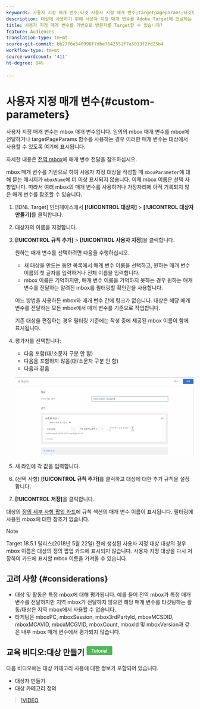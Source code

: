 ```yaml
---
keywords: 사용자 지정 매개 변수;타겟 사용자 지정 매개 변수;targetpageparams;타깃팅 mbox 매개 변수
description: 대상에 사용하기 위해 사용자 지정 매개 변수를 Adobe Target에 전달하는 방법을 알아봅니다.
title: 사용자 지정 매개 변수를 기반으로 방문자를 Target할 수 있습니까?
feature: Audiences
translation-type: tm+mt
source-git-commit: bb27f6e540998f7dbe7642551f7a5013f2fd25b4
workflow-type: tm+mt
source-wordcount: '411'
ht-degree: 84%

---
```



# 사용자 지정 매개 변수{#custom-parameters}

사용자 지정 매개 변수는 mbox 매개 변수입니다. 임의의 mbox 매개 변수를 mbox에 전달하거나 targetPageParams 함수를 사용하는 경우 이러한 매개 변수는 대상에서 사용할 수 있도록 여기에 표시됩니다.

자세한 내용은 [전역 mbox](/help/c-implementing-target/c-implementing-target-for-client-side-web/t-mbox-download/c-understanding-global-mbox/pass-parameters-to-global-mbox.md)에 매개 변수 전달을 참조하십시오.

mbox 매개 변수를 기반으로 하여 사용자 지정 대상을 작성할 때 `mboxParameter`에 대해 묻는 메시지가 `mboxName`에 더 이상 표시되지 않습니다. 이제 mbox 이름은 선택 사항입니다. 따라서 여러 mbox의 매개 변수를 사용하거나 가장자리에 아직 기록되지 않은 매개 변수를 참조할 수 있습니다.

1. [!DNL Target] 인터페이스에서 **[!UICONTROL 대상자]** > **[!UICONTROL 대상자 만들기]**&#x200B;를 클릭합니다.
1. 대상자의 이름을 지정합니다.
1. **[!UICONTROL 규칙 추가]** > **[!UICONTROL 사용자 지정]**&#x200B;을 클릭합니다.

   원하는 매개 변수를 선택하려면 다음을 수행하십시오.

   * 새 대상을 만드는 동안 목록에서 매개 변수 이름을 선택하고, 원하는 매개 변수 이름의 첫 글자를 입력하거나 전체 이름을 입력합니다.
   * mbox 이름은 기억하지만, 매개 변수 이름을 기억하지 못하는 경우 원하는 매개 변수를 전달하는 알려진 mbox를 필터링할 확인란을 사용합니다.

   어느 방법을 사용하든 mbox와 매개 변수 간에 링크가 없습니다. 대상은 해당 매개 변수를 전달하는 모든 mbox에서 매개 변수를 기준으로 작업합니다.

   기존 대상을 편집하는 경우 필터링 기준에는 작성 중에 제공된 mbox 이름이 함께 표시됩니다.

1. 평가자를 선택합니다:

   * 다음 포함(대/소문자 구분 안 함)
   * 다음을 포함하지 않음(대/소문자 구분 안 함)
   * 다음과 같음

   ![사용자 지정 매개 변수 대상](/help/c-target/c-audiences/c-target-rules/assets/custom.png)

1. 새 라인에 각 값을 입력합니다.
1. (선택 사항) **[!UICONTROL 규칙 추가]**&#x200B;를 클릭하고 대상에 대한 추가 규칙을 설정합니다.
1. **[!UICONTROL 저장]**&#x200B;을 클릭합니다.

대상의 [정의 세부 사항 팝업 카드](/help/c-target/c-audiences/audiences.md#section_11B9C4A777E14D36BA1E925021945780)에 규칙 섹션의 매개 변수 이름이 표시됩니다. 필터링에 사용된 mbox에 대한 참조가 없습니다.

>[!NOTE]
>
>Target 18.5.1 릴리스(2018년 5월 22일) 전에 생성된 사용자 지정 대상 대상의 경우 mbox 이름은 대상의 정의 팝업 카드에 표시되지 않습니다. 사용자 지정 대상을 다시 저장하여 카드에 표시할 mbox 이름을 가져올 수 있습니다.

## 고려 사항 {#considerations}

* 대상 및 활동은 특정 mbox에 대해 평가됩니다. 예를 들어 전역 mbox가 특정 매개 변수를 전달하지만 지역 mbox가 전달하지 않으면 해당 매개 변수를 타깃팅하는 활동/대상은 지역 mbox에서 사용할 수 없습니다.
* 타게팅은 mboxPC, mboxSession, mbox3rdPartyId, mboxMCSDID, mboxMCAVID, mboxMCGVID, mboxCount, mboxId 및 mboxVersion과 같은 내부 mbox 매개 변수에서 평가되지 않습니다.

## 교육 비디오:대상 만들기 ![자습서 배지](/help/assets/tutorial.png)

다음 비디오에는 대상 카테고리 사용에 대한 정보가 포함되어 있습니다.

* 대상자 만들기
* 대상 카테고리 정의

>[!VIDEO](https://video.tv.adobe.com/v/17392)
